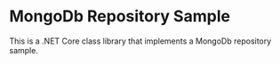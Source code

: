 # MongoDb Repository Sample

This is a .NET Core class library that implements a MongoDb repository sample.